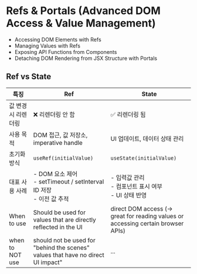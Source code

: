 Refs & Portals (Advanced DOM Access & Value Management)
===
- Accessing DOM Elements with Refs
- Managing Values with Refs
- Exposing API Functions from Components
- Detaching DOM Rendering from JSX Structure with Portals

## Ref vs State
| 특징          | **Ref**                                                        | **State**                                |
| ----------- | -------------------------------------------------------------- | ---------------------------------------- |
| 값 변경 시 리렌더링 | ❌ 리렌더링 안 함                                                     | ✅ 리렌더링 됨                                 |
| 사용 목적       | DOM 접근, 값 저장소, imperative handle                               | UI 업데이트, 데이터 상태 관리                       |
| 초기화 방식      | `useRef(initialValue)`                                         | `useState(initialValue)`                 |
| 대표 사용 사례    | - DOM 요소 제어<br/>- setTimeout / setInterval ID 저장<br/>- 이전 값 추적 | - 입력값 관리<br/>- 컴포넌트 표시 여부<br/>- UI 상태 반영 |
| When to use | Should be used for values that are directly reflected in the UI | direct DOM access (-> great for reading values or accessing certain browser APIs)
| when to NOT use | should not be used for "behind the scenes" values that have no direct UI impact" | ...


